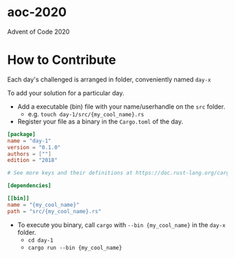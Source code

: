 # aoc-2020
Advent of Code 2020


# How to Contribute

Each day's challenged is arranged in folder, conveniently named `day-x`

To add your solution for a particular day. 
* Add a executable (bin) file with your name/userhandle on the `src` folder.
    - e.g. `touch day-1/src/{my_cool_name}.rs`
* Register your file as a binary in the `Cargo.toml` of the day.

```toml
[package]
name = "day-1"
version = "0.1.0"
authors = [""]
edition = "2018"

# See more keys and their definitions at https://doc.rust-lang.org/cargo/reference/manifest.html

[dependencies]

[[bin]]
name = "{my_cool_name}"
path = "src/{my_cool_name}.rs"
```

* To execute you binary, call `cargo` with `--bin {my_cool_name}` in the `day-x` folder.
    - `cd day-1`
    - `cargo run --bin {my_cool_name}`
